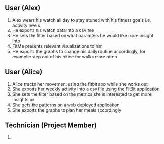 ## User (Alex)
1. Alex wears his watch all day to stay atuned with his fitness goals i.e. activity levels
2. He exports his watch data into a csv file 
3. He sets the filter based on what paramters he would like more insight into
4. FitMe presents relevant visualizations to him
5. He exports the graphs to change his daily routine accordingly, for example: step out of his office for walks more often

## User (Alice)
1. Alice tracks her movement using the fitbit app while she works out
2. She exports her weekly activity into a csv file using the FitBit application
3. She sets the filter based on the metrics she is interested to get more insights on
4. She gets the patterns on a web deployed application
5. She exports the graphs to plan her meals accordingly

## Technician (Project Member)
1. 